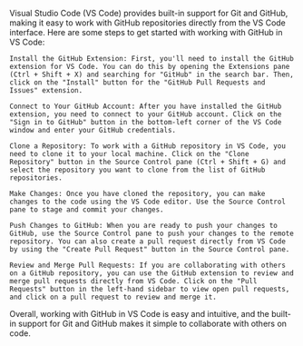 Visual Studio Code (VS Code) provides built-in support for Git and GitHub, making it easy to work with GitHub repositories directly from the VS Code interface. Here are some steps to get started with working with GitHub in VS Code:

    Install the GitHub Extension: First, you'll need to install the GitHub extension for VS Code. You can do this by opening the Extensions pane (Ctrl + Shift + X) and searching for "GitHub" in the search bar. Then, click on the "Install" button for the "GitHub Pull Requests and Issues" extension.

    Connect to Your GitHub Account: After you have installed the GitHub extension, you need to connect to your GitHub account. Click on the "Sign in to GitHub" button in the bottom-left corner of the VS Code window and enter your GitHub credentials.

    Clone a Repository: To work with a GitHub repository in VS Code, you need to clone it to your local machine. Click on the "Clone Repository" button in the Source Control pane (Ctrl + Shift + G) and select the repository you want to clone from the list of GitHub repositories.

    Make Changes: Once you have cloned the repository, you can make changes to the code using the VS Code editor. Use the Source Control pane to stage and commit your changes.

    Push Changes to GitHub: When you are ready to push your changes to GitHub, use the Source Control pane to push your changes to the remote repository. You can also create a pull request directly from VS Code by using the "Create Pull Request" button in the Source Control pane.

    Review and Merge Pull Requests: If you are collaborating with others on a GitHub repository, you can use the GitHub extension to review and merge pull requests directly from VS Code. Click on the "Pull Requests" button in the left-hand sidebar to view open pull requests, and click on a pull request to review and merge it.

Overall, working with GitHub in VS Code is easy and intuitive, and the built-in support for Git and GitHub makes it simple to collaborate with others on code.
